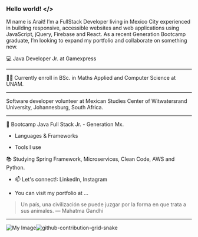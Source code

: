 ### Hello world!  </>

M name is Arait! I’m a FullStack Developer living in Mexico City experienced in building responsive, accessible websites and web applications using JavaScript, jQuery, Firebase and React. As a recent Generation Bootcamp graduate, I’m looking to expand my portfolio and collaborate on something new.

💻 Java Developer Jr. at Gamexpress
___
👨‍💻 Currently enroll in BSc. in Maths Applied and Computer Science at UNAM.
___
Software developer volunteer at Mexican Studies Center of  Witwatersrand University, Johannesburg, South Africa.
___
📄 Bootcamp Java Full Stack Jr. - Generation Mx.

- Languages & Frameworks

- Tools I use


📚 Studying Spring Framework, Microservices, Clean Code, AWS and Python.


- 📫 Let's connect!: LinkedIn, Instagram

- You can visit my portfolio at ...



> Un país, una civilización se puede juzgar por la forma en que trata a sus animales.  — Mahatma Gandhi
___

![My Image]()![github-contribution-grid-snake](https://user-images.githubusercontent.com/29875899/178776648-b65a890c-fecc-45f8-8d7a-0af60418b46d.svg)

